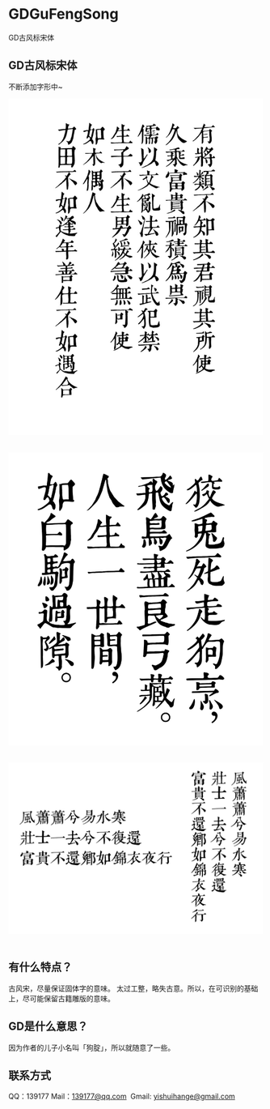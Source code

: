 # GDGuFengSong
GD古风标宋体

## GD古风标宋体
不断添加字形中~

![字样图片](dmeo.jpg "DEMO")    

![字样图片](demo1.jpg "DEMO1") 

![字样图片](demo2.jpg "DEMO1") 

## 有什么特点？
古风宋，尽量保证固体字的意味。
太过工整，略失古意。所以，在可识别的基础上，尽可能保留古籍雕版的意味。

## GD是什么意思？
因为作者的儿子小名叫「狗腚」，所以就随意了一些。

## 联系方式
QQ：139177
Mail：139177@qq.com 
Gmail: yishuihange@gmail.com 
